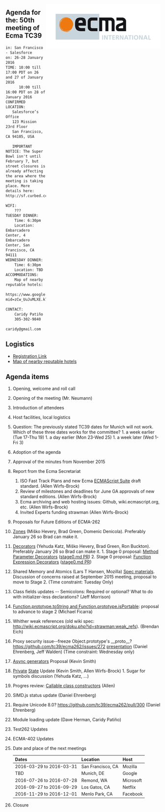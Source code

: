 <img src="../images/Ecma_RVB-003.jpg"
     align="right" alt="" />

## Agenda for the: 50th meeting of Ecma TC39

    in: San Francisco - Salesforce
    on: 26-28 January 2016
    TIME: 10:00 till 17:00 PDT on 26 and 27 of January 2016
          10:00 till 16:00 PDT on 28 of January 2016
    CONFIRMED LOCATION:
       Salesforce’s Office
       123 Mission 23rd Floor
       San Francisco, CA 94105, USA

       IMPORTANT NOTICE: The Super Bowl isn't until February 7, but street closures is already affecting the area where the meeting is taking place. More details here: http://sf.curbed.com/archives/2016/01/22/get_ready_super_bowl_street_closures_start_tomorrow.php

    WIFI:
        ???
    TUESDAY DINNER:
        Time: 6:30pm
        Location: Embarcadero Center, 4 Embarcadero Center, San Francisco, CA 94111
    WEDNESDAY DINNER:
        Time: 6:30pm
        Location: TBD
    ACCOMMODATIONS:
        Map of nearby reputable hotels:
        https://www.google.com/maps/d/edit?mid=zCw_UuJuMLXE.k7jLE43b3qhE&usp=sharing

    CONTACT:
        Caridy Patiño
        305-302-9840
        caridy@gmail.com

## Logistics

- [Registration Link](https://ecma-international.doodle.com/poll/swz9zuggvuzarg6f)
- [Map of nearby reputable hotels](https://www.google.com/maps/d/edit?mid=zCw_UuJuMLXE.k7jLE43b3qhE&usp=sharing)

## Agenda items

1. Opening, welcome and roll call
  1. Opening of the meeting (Mr. Neumann)
  1. Introduction of attendees
  1. Host facilities, local logistics
  1. Question: The previously stated TC39 dates for Munich will not work. Which of these three dates works for the committee?
    1. a week earlier (Tue 17-Thu 19)
    1. a day earlier (Mon 23-Wed 25)
    1. a week later (Wed 1-Fri 3)
1. Adoption of the agenda
1. Approval of the minutes from November 2015
1. Report from the Ecma Secretariat
    1. ISO Fast Track Plans and new Ecma [ECMAScript Suite](https://members.ecma-international.org/get.php?group=TC39&file=2016_sub_tc39-2016-003.doc) draft standard. (Allen Wirfs-Brock)
    1. Review of milestones and deadlines for June GA approvals of new standard editions. (Allen Wirfs-Brock)
    1. Ecma archiving and web hosting issues: Github, wiki.ecmascript.org, etc. (Allen Wirfs-Brock)
    1. Invited Experts funding strawman (Allen Wirfs-Brock)
1. Proposals for Future Editions of ECMA-262
  1. [Zones](https://docs.google.com/presentation/d/1H3E2ToJ8VHgZS8eS6bRv-vg5OksObj5wv6gyzJJwOK0/edit#slide=id.p) (Miško Hevery, Brad Green, Domenic Denicola). Preferably January 26 so Brad can make it.
  1. [Decorators](https://github.com/wycats/javascript-decorators) (Yehuda Katz, Miško Hevery, Brad Green, Ron Buckton). Preferably January 26 so Brad can make it.
    1. Stage 0 proposal: [Method Parameter Decorators](https://goo.gl/r1XT9b) ([stage0.md PR](https://github.com/tc39/ecma262/pull/323))
    2. Stage 0 proposal: [Function Expression Decorators](https://goo.gl/8MmCMG) ([stage0.md PR](https://github.com/tc39/ecma262/pull/324))
  1. Shared Memory and Atomics (Lars T Hansen, Mozilla) [Spec materials](https://github.com/lars-t-hansen/ecmascript_sharedmem).  Discussion of concerns raised at September 2015 meeting, proposal to move to Stage 2. (Time constraint: Tuesday Only)
  1. Class fields updates -- Semicolons: Required or optional? What to do with initializer-less declarations? (Jeff Morrison)
  1. [Function.prototype.toString and Function.prototype.isPortable](https://github.com/michaelficarra/Function-prototype-toString-revision): proposal to advance to stage 2 (Michael Ficarra)
  1. Whither weak references (old wiki spec: http://wiki.ecmascript.org/doku.php?id=strawman:weak_refs). (Brendan Eich)
  1. Proxy security issue--freeze Object.prototype's \_\_proto\_\_? https://github.com/tc39/ecma262/issues/272 [presentation](https://docs.google.com/presentation/d/1tQorT2VOT76f8lQ5Vysb-jhD5J54S1_kVTju9hpd3fg/edit#slide=id.p) (Daniel Ehrenberg, Jeff Walden) (Time constraint: Wednesday only)
  1. [Async generators](https://github.com/zenparsing/async-iteration) Proposal (Kevin Smith)
  1. [Private](https://github.com/zenparsing/es-private-fields) [State](https://github.com/wycats/javascript-private-state) Update (Kevin Smith, Allen Wirfs-Brock)
    1. Sugar for symbols discussion (Yehuda Katz, ...)
  1. Progres review: [Callable class constructors](https://github.com/tc39/ecma262/blob/master/workingdocs/callconstructor.md) (Allen)
  1. SIMD.js status update (Daniel Ehrenberg)
  1. Require Unicode 8.0? https://github.com/tc39/ecma262/pull/300 (Daniel Ehrenberg)
  1. Module loading update (Dave Herman, Caridy Patiño)
1. Test262 Updates
1. ECMA-402 Updates
1. Date and place of the next meetings

    | Dates                    | Location          | Host       |
    |--------------------------|-------------------|------------|
    | 2016-03-29 to 2016-03-31 | San Francisco, CA | Mozilla    |
    | TBD                      | Munich, DE        | Google     |
    | 2016-07-26 to 2016-07-28 | Remond, WA        | Microsoft  |
    | 2016-09-27 to 2016-09-29 | Los Gatos, CA     | Netflix    |
    | 2016-11-29 to 2016-12-01 | Menlo Park, CA    | Facebook   |

1. Closure
